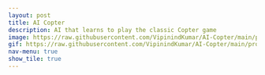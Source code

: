 ```yaml
---
layout: post
title: AI Copter
description: AI that learns to play the classic Copter game
image: https://raw.githubusercontent.com/VipinindKumar/AI-Copter/main/progress/9-score.gif
gif: https://raw.githubusercontent.com/VipinindKumar/AI-Copter/main/progress/9-score.gif
nav-menu: true
show_tile: true
---
```


